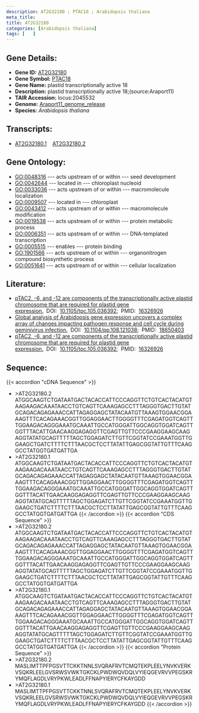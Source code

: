 ```yaml
---
description: AT2G32180 ; PTAC18 ; Arabidopsis thaliana
meta_title:
title: AT2G32180
categories: [Arabidopsis thaliana]
tags: [   ]
---
```


## Gene Details:
- **Gene ID:** [AT2G32180](https://www.arabidopsis.org/locus?name=AT2G32180)
- **Gene Symbol:** <u>PTAC18</u>
- **Gene Name:** plastid transcriptionally active 18
- **Description:**   plastid transcriptionally active 18;(source:Araport11)
- **TAIR Accession:** locus:2045532
- **Genome:** [Araport11_genome_release](https://www.arabidopsis.org/download/list?dir=Genes%2FAraport11_genome_release)
- **Species:** *Arabidopsis thaliana*

## Transcripts:
   -  [AT2G32180.1](https://www.arabidopsis.org/gene?name=AT2G32180.1)&nbsp;&nbsp;&nbsp;&nbsp;[AT2G32180.2](https://www.arabidopsis.org/gene?name=AT2G32180.2)
## Gene Ontology:
   - [GO:0048316](https://amigo.geneontology.org/amigo/term/GO:0048316)&nbsp;---&nbsp;acts upstream of or within&nbsp;---&nbsp;seed development
   - [GO:0042644](https://amigo.geneontology.org/amigo/term/GO:0042644)&nbsp;---&nbsp;located in&nbsp;---&nbsp;chloroplast nucleoid
   - [GO:0033036](https://amigo.geneontology.org/amigo/term/GO:0033036)&nbsp;---&nbsp;acts upstream of or within&nbsp;---&nbsp;macromolecule localization
   - [GO:0009507](https://amigo.geneontology.org/amigo/term/GO:0009507)&nbsp;---&nbsp;located in&nbsp;---&nbsp;chloroplast
   - [GO:0043412](https://amigo.geneontology.org/amigo/term/GO:0043412)&nbsp;---&nbsp;acts upstream of or within&nbsp;---&nbsp;macromolecule modification
   - [GO:0019538](https://amigo.geneontology.org/amigo/term/GO:0019538)&nbsp;---&nbsp;acts upstream of or within&nbsp;---&nbsp;protein metabolic process
   - [GO:0006351](https://amigo.geneontology.org/amigo/term/GO:0006351)&nbsp;---&nbsp;acts upstream of or within&nbsp;---&nbsp;DNA-templated transcription
   - [GO:0005515](https://amigo.geneontology.org/amigo/term/GO:0005515)&nbsp;---&nbsp;enables&nbsp;---&nbsp;protein binding
   - [GO:1901566](https://amigo.geneontology.org/amigo/term/GO:1901566)&nbsp;---&nbsp;acts upstream of or within&nbsp;---&nbsp;organonitrogen compound biosynthetic process
   - [GO:0051641](https://amigo.geneontology.org/amigo/term/GO:0051641)&nbsp;---&nbsp;acts upstream of or within&nbsp;---&nbsp;cellular localization
## Literature:
   - [pTAC2, -6, and -12 are components of the transcriptionally active plastid  chromosome that are required for plastid gene expression.](https://www.doi.org/10.1105/tpc.105.036392)&nbsp;&nbsp;DOI:&nbsp;&nbsp;[10.1105/tpc.105.036392](https://www.doi.org/10.1105/tpc.105.036392);&nbsp;&nbsp;PMID:&nbsp;&nbsp;[16326926](https://pubmed.ncbi.nlm.nih.gov/16326926/)
   - [Global analysis of Arabidopsis gene expression uncovers a complex array of  changes impacting pathogen response and cell cycle during geminivirus infection.](https://www.doi.org/10.1104/pp.108.121038)&nbsp;&nbsp;DOI:&nbsp;&nbsp;[10.1104/pp.108.121038](https://www.doi.org/10.1104/pp.108.121038);&nbsp;&nbsp;PMID:&nbsp;&nbsp;[18650403](https://pubmed.ncbi.nlm.nih.gov/18650403/)
   - [pTAC2, -6, and -12 are components of the transcriptionally active plastid  chromosome that are required for plastid gene expression.](https://www.doi.org/10.1105/tpc.105.036392)&nbsp;&nbsp;DOI:&nbsp;&nbsp;[10.1105/tpc.105.036392](https://www.doi.org/10.1105/tpc.105.036392);&nbsp;&nbsp;PMID:&nbsp;&nbsp;[16326926](https://pubmed.ncbi.nlm.nih.gov/16326926/)
## Sequence:
{{< accordion "cDNA Sequence" >}}
- \>AT2G32180.2
ATGGCAAGTCTGATAATGACTACACCATTCCCAGGTTCTGTCACTACATGTAAGAAGACAAATAACCTGTCAGTTCAAAGAGCCTTTAGGGTGACTTGTATGCAGACAGAGAAACCATTAGAGGAGCTATACAATGTTAAAGTGGAACGGAAAGTTTCACAGAAACGGTTGGAGGAACTTGGGGTTTCGAGATGGTCAGTTTGGAAGACAGGGAAATGCAAATTGCCATGGGATTGGCAGGTGGATCAGTTGGTTTACATTGAACAAGGAGAGGTTCGAGTTGTTCCCGAAGGAAGCAAGAGGTATATGCAGTTTTTAGCTGGAGATCTTGTTCGGTATCCGAAATGGTTGGAAGCTGATCTTTTCTTTAACGCTCCTTATATTGAGCGGTATTGTTTCAAGGCCTATGGTGATGATTGA
- \>AT2G32180.1
ATGGCAAGTCTGATAATGACTACACCATTCCCAGGTTCTGTCACTACATGTAAGAAGACAAATAACCTGTCAGTTCAAAGAGCCTTTAGGGTGACTTGTATGCAGACAGAGAAACCATTAGAGGAGCTATACAATGTTAAAGTGGAACGGAAAGTTTCACAGAAACGGTTGGAGGAACTTGGGGTTTCGAGATGGTCAGTTTGGAAGACAGGGAAATGCAAATTGCCATGGGATTGGCAGGTGGATCAGTTGGTTTACATTGAACAAGGAGAGGTTCGAGTTGTTCCCGAAGGAAGCAAGAGGTATATGCAGTTTTTAGCTGGAGATCTTGTTCGGTATCCGAAATGGTTGGAAGCTGATCTTTTCTTTAACGCTCCTTATATTGAGCGGTATTGTTTCAAGGCCTATGGTGATGATTGA
{{< /accordion >}}
{{< accordion "CDS Sequence" >}}
- \>AT2G32180.2
ATGGCAAGTCTGATAATGACTACACCATTCCCAGGTTCTGTCACTACATGTAAGAAGACAAATAACCTGTCAGTTCAAAGAGCCTTTAGGGTGACTTGTATGCAGACAGAGAAACCATTAGAGGAGCTATACAATGTTAAAGTGGAACGGAAAGTTTCACAGAAACGGTTGGAGGAACTTGGGGTTTCGAGATGGTCAGTTTGGAAGACAGGGAAATGCAAATTGCCATGGGATTGGCAGGTGGATCAGTTGGTTTACATTGAACAAGGAGAGGTTCGAGTTGTTCCCGAAGGAAGCAAGAGGTATATGCAGTTTTTAGCTGGAGATCTTGTTCGGTATCCGAAATGGTTGGAAGCTGATCTTTTCTTTAACGCTCCTTATATTGAGCGGTATTGTTTCAAGGCCTATGGTGATGATTGA
- \>AT2G32180.1
ATGGCAAGTCTGATAATGACTACACCATTCCCAGGTTCTGTCACTACATGTAAGAAGACAAATAACCTGTCAGTTCAAAGAGCCTTTAGGGTGACTTGTATGCAGACAGAGAAACCATTAGAGGAGCTATACAATGTTAAAGTGGAACGGAAAGTTTCACAGAAACGGTTGGAGGAACTTGGGGTTTCGAGATGGTCAGTTTGGAAGACAGGGAAATGCAAATTGCCATGGGATTGGCAGGTGGATCAGTTGGTTTACATTGAACAAGGAGAGGTTCGAGTTGTTCCCGAAGGAAGCAAGAGGTATATGCAGTTTTTAGCTGGAGATCTTGTTCGGTATCCGAAATGGTTGGAAGCTGATCTTTTCTTTAACGCTCCTTATATTGAGCGGTATTGTTTCAAGGCCTATGGTGATGATTGA
{{< /accordion >}}
{{< accordion "Protein Sequence" >}}
- \>AT2G32180.2
MASLIMTTPFPGSVTTCKKTNNLSVQRAFRVTCMQTEKPLEELYNVKVERKVSQKRLEELGVSRWSVWKTGKCKLPWDWQVDQLVYIEQGEVRVVPEGSKRYMQFLAGDLVRYPKWLEADLFFNAPYIERYCFKAYGDD
- \>AT2G32180.1
MASLIMTTPFPGSVTTCKKTNNLSVQRAFRVTCMQTEKPLEELYNVKVERKVSQKRLEELGVSRWSVWKTGKCKLPWDWQVDQLVYIEQGEVRVVPEGSKRYMQFLAGDLVRYPKWLEADLFFNAPYIERYCFKAYGDD
{{< /accordion >}}
